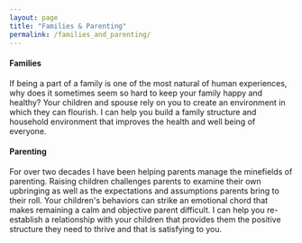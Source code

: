 ```yaml
---
layout: page
title: "Families & Parenting"
permalink: /families_and_parenting/
---
```


<h4>Families</h4>

If being a part of a family is one of the most natural of human experiences, why does it sometimes seem so hard to keep your family happy and healthy? Your children and spouse rely on you to create an environment in which they can flourish. I can help you build a family structure and household environment that improves the health and well being of everyone. 

<h4>Parenting</h4>

For over two decades I have been helping parents manage the minefields of parenting. Raising children challenges parents to examine their own upbringing as well as the expectations and assumptions parents bring to their roll. Your children's behaviors can strike an emotional chord that makes remaining a calm and objective parent difficult. I can help you re-establish a relationship with your children that provides them the positive structure they need to thrive and that is satisfying to you.